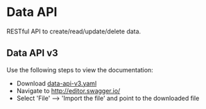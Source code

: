 # Data API

RESTful API to create/read/update/delete data.


## Data API v3
Use the following steps to view the documentation:
- Download [data-api-v3.yaml](./data/data-api-v3.yaml) 
- Navigate to http://editor.swagger.io/
- Select 'File' --> 'Import the file' and point to the downloaded file 


